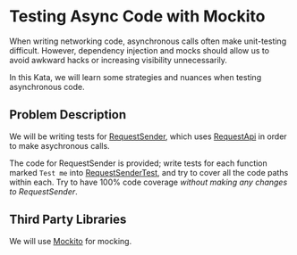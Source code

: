 # Testing Async Code with Mockito

When writing networking code, asynchronous calls often make unit-testing difficult. However,
dependency injection and mocks should allow us to avoid awkward hacks or increasing visibility
unnecessarily.

In this Kata, we will learn some strategies and nuances when testing asynchronous code.

## Problem Description

We will be writing tests for [RequestSender](
./app/src/main/java/com/connectedlab/kata3/RequestSender.kt), which uses [RequestApi](
./app/src/main/java/com/connectedlab/kata3/RequestApi.kt) in order to make asychronous calls.

The code for RequestSender is provided; write tests for each function marked `Test me` into
[RequestSenderTest](./app/src/test/java/com/connectedlab/kata3/RequestSenderTest.kt), and try to
cover all the code paths within each. Try to have 100% code coverage _without making any changes
to RequestSender_.

## Third Party Libraries

We will use [Mockito](http://site.mockito.org/) for mocking.
